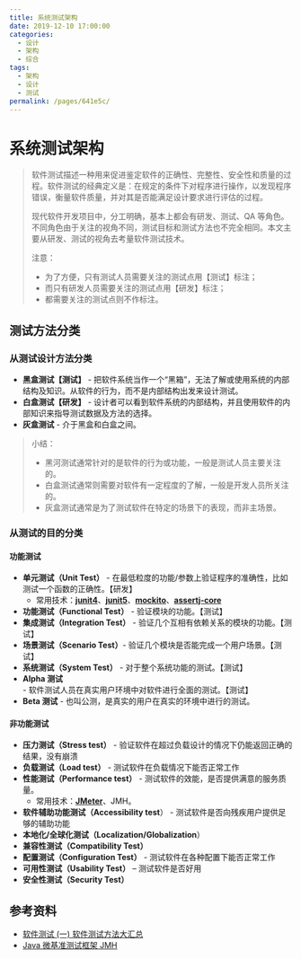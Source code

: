 ```yaml
---
title: 系统测试架构
date: 2019-12-10 17:00:00
categories:
  - 设计
  - 架构
  - 综合
tags:
  - 架构
  - 设计
  - 测试
permalink: /pages/641e5c/
---
```


# 系统测试架构

> 软件测试描述一种用来促进鉴定软件的正确性、完整性、安全性和质量的过程。软件测试的经典定义是：在规定的条件下对程序进行操作，以发现程序错误，衡量软件质量，并对其是否能满足设计要求进行评估的过程。
>
> 现代软件开发项目中，分工明确，基本上都会有研发、测试、QA 等角色。不同角色由于关注的视角不同，测试目标和测试方法也不完全相同。本文主要从研发、测试的视角去考量软件测试技术。
>
> 注意：
>
> - 为了方便，只有测试人员需要关注的测试点用【测试】标注；
> - 而只有研发人员需要关注的测试点用【研发】标注；
> - 都需要关注的测试点则不作标注。

## 测试方法分类

### 从测试设计方法分类

- **黑盒测试【测试】** - 把软件系统当作一个“黑箱”，无法了解或使用系统的内部结构及知识。从软件的行为，而不是内部结构出发来设计测试。
- **白盒测试【研发】** - 设计者可以看到软件系统的内部结构，并且使用软件的内部知识来指导测试数据及方法的选择。
- **灰盒测试** - 介于黑盒和白盒之间。

> 小结：
>
> - 黑河测试通常针对的是软件的行为或功能，一般是测试人员主要关注的。
> - 白盒测试通常则需要对软件有一定程度的了解，一般是开发人员所关注的。
> - 灰盒测试通常是为了测试软件在特定的场景下的表现，而非主场景。

### 从测试的目的分类

#### 功能测试

- **单元测试（Unit Test）** - 在最低粒度的功能/参数上验证程序的准确性，比如测试一个函数的正确性。【研发】
  - 常用技术：[**junit4**](https://github.com/junit-team/junit4)、[**junit5**](https://github.com/junit-team/junit5)、[**mockito**](https://github.com/mockito/mockito)、[**assertj-core**](https://github.com/joel-costigliola/assertj-core)
- **功能测试（Functional Test）** - 验证模块的功能。【测试】
- **集成测试（Integration Test）** - 验证几个互相有依赖关系的模块的功能。【测试】
- **场景测试（Scenario Test）**- 验证几个模块是否能完成一个用户场景。【测试】
- **系统测试（System Test）** - 对于整个系统功能的测试。【测试】
- **Alpha 测试** - 软件测试人员在真实用户环境中对软件进行全面的测试。【测试】
- **Beta 测试** - 也叫公测，是真实的用户在真实的环境中进行的测试。

#### 非功能测试

- **压力测试（Stress test）** - 验证软件在超过负载设计的情况下仍能返回正确的结果，没有崩溃
- **负载测试（Load test）** - 测试软件在负载情况下能否正常工作
- **性能测试（Performance test）** - 测试软件的效能，是否提供满意的服务质量。
  - 常用技术：[**JMeter**](https://jmeter.apache.org/)、JMH。
- **软件辅助功能测试（Accessibility test**） - 测试软件是否向残疾用户提供足够的辅助功能
- **本地化/全球化测试（Localization/Globalization**）
- **兼容性测试（Compatibility Test）**
- **配置测试（Configuration Test）** - 测试软件在各种配置下能否正常工作
- **可用性测试（Usability Test）** – 测试软件是否好用
- **安全性测试（Security Test）**

## 参考资料

- [软件测试 (一) 软件测试方法大汇总](https://www.cnblogs.com/TankXiao/archive/2012/02/20/2347016.html)
- [Java 微基准测试框架 JMH](https://www.xncoding.com/2018/01/07/java/jmh.html)